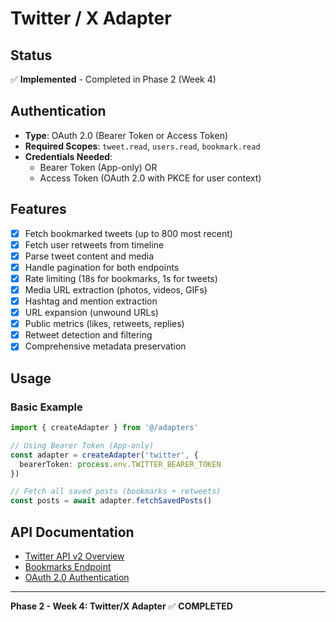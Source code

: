 # Twitter / X Adapter

## Status
✅ **Implemented** - Completed in Phase 2 (Week 4)

## Authentication
- **Type**: OAuth 2.0 (Bearer Token or Access Token)
- **Required Scopes**: `tweet.read`, `users.read`, `bookmark.read`
- **Credentials Needed**:
  - Bearer Token (App-only) OR
  - Access Token (OAuth 2.0 with PKCE for user context)

## Features
- [x] Fetch bookmarked tweets (up to 800 most recent)
- [x] Fetch user retweets from timeline
- [x] Parse tweet content and media
- [x] Handle pagination for both endpoints
- [x] Rate limiting (18s for bookmarks, 1s for tweets)
- [x] Media URL extraction (photos, videos, GIFs)
- [x] Hashtag and mention extraction
- [x] URL expansion (unwound URLs)
- [x] Public metrics (likes, retweets, replies)
- [x] Retweet detection and filtering
- [x] Comprehensive metadata preservation

## Usage

### Basic Example

```typescript
import { createAdapter } from '@/adapters'

// Using Bearer Token (App-only)
const adapter = createAdapter('twitter', {
  bearerToken: process.env.TWITTER_BEARER_TOKEN
})

// Fetch all saved posts (bookmarks + retweets)
const posts = await adapter.fetchSavedPosts()
```

## API Documentation

- [Twitter API v2 Overview](https://developer.twitter.com/en/docs/twitter-api)
- [Bookmarks Endpoint](https://developer.twitter.com/en/docs/twitter-api/tweets/bookmarks/api-reference/get-users-id-bookmarks)
- [OAuth 2.0 Authentication](https://developer.twitter.com/en/docs/authentication/oauth-2-0)

---

**Phase 2 - Week 4: Twitter/X Adapter** ✅ **COMPLETED**
